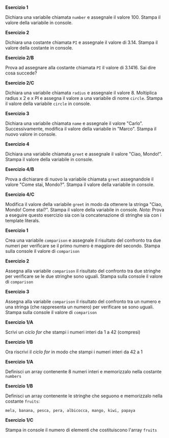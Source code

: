 **Esercizio 1**

Dichiara una variabile chiamata `number` e assegnale il valore 100. 
Stampa il valore della variabile in console.

**Esercizio 2**

Dichiara una costante chiamata `PI` e assegnale il valore di 3.14. Stampa il valore della costante in console.

**Esercizio 2/B**

Prova ad assegnare alla costante chiamata `PI` il valore di 3.1416. Sai dire cosa succede?

**Esercizio 2/C**

Dichiara una variabile chiamata `radius` e assegnale il valore 8.
Moltiplica radius x 2 e x PI e assegna il valore a una variabile di nome `circle`.
Stampa il valore della variabile `circle` in console.

**Esercizio 3**

Dichiara una variabile chiamata `name` e assegnale il valore "Carlo". Successivamente, modifica il valore della variabile in "Marco". Stampa il nuovo valore in console.

**Esercizio 4**

Dichiara una variabile chiamata `greet` e assegnale il valore "Ciao, Mondo!". Stampa il valore della variabile in console.

**Esercizio 4/B**

Prova a dichiarare di nuovo la variabile chiamata `greet` assegnandole il valore "Come stai, Mondo?". Stampa il valore della variabile in console.

**Esercizio 4/C**

Modifica il valore della variabile `greet` in modo da ottenere la stringa "Ciao, Mondo! Come stai?". Stampa il valore della variabile in console.
*Nota:* Prova a eseguire questo esercizio sia con la concatenazione di stringhe sia con i template literals.

<!--  -->

**Esercizio 1**

Crea una variabile `comparison` e assegnale il risultato del confronto tra due numeri per verificare se il primo numero è maggiore del secondo. Stampa sulla console il valore di `comparison`

**Esercizio 2**

Assegna alla variabile `comparison` il risultato del confronto tra due stringhe per verificare se le due stringhe sono uguali. Stampa sulla console il valore di `comparison`

**Esercizio 3**

Assegna alla variabile `comparison` il risultato del confronto tra un numero e una stringa (che rappresenta un numero) per verificare se sono uguali. Stampa sulla console il valore di `comparison`

<!--  -->

**Esercizio 1/A**  

Scrivi un *ciclo for* che stampi i numeri interi da 1 a 42 (compresi)

**Esercizio 1/B**  

Ora riscrivi il *ciclo for* in modo che stampi i numeri interi da 42 a 1 

<!--  -->

**Esercizio 1/A**  

Definisci un array contenente 8 numeri interi e memorizzalo nella costante `numbers`

**Esercizio 1/B**  

Definisci un array contenente le stringhe che seguono e memorizzalo nella costante `fruits`: 
```
mela, banana, pesca, pera, albicocca, mango, kiwi, papaya
```

**Esercizio 1/C**  

Stampa in console il numero di elementi che costituiscono l'array `fruits`